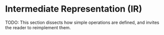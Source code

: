 # Intermediate Representation (IR)

TODO: This section dissects how simple operations are defined, and invites the reader to reimplement them.
